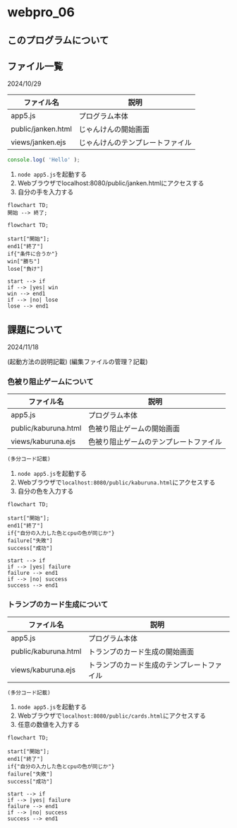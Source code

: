 # webpro_06
## このプログラムについて
## ファイル一覧
2024/10/29

ファイル名|説明
-|-
app5.js| プログラム本体
public/janken.html|じゃんけんの開始画面
views/janken.ejs|じゃんけんのテンプレートファイル


```javascript
console.log( 'Hello' );
```

1. ```node app5.js```を起動する
1. Webブラウザでlocalhost:8080/public/janken.htmlにアクセスする
1. 自分の手を入力する



```mermaid
flowchart TD;
開始 --> 終了;
```

```mermaid
flowchart TD;

start["開始"];
end1["終了"]
if{"条件に合うか"}
win["勝ち"]
lose["負け"]

start --> if
if --> |yes| win
win --> end1
if --> |no| lose
lose --> end1
```

## 課題について
2024/11/18

(起動方法の説明記載)
(編集ファイルの管理？記載)

### 色被り阻止ゲームについて
ファイル名|説明
-|-
app5.js| プログラム本体
public/kaburuna.html|色被り阻止ゲームの開始画面
views/kaburuna.ejs|色被り阻止ゲームのテンプレートファイル

```javascript
(多分コード記載)
```

1. ```node app5.js```を起動する
1. Webブラウザで```localhost:8080/public/kaburuna.html```にアクセスする
1. 自分の色を入力する

```mermaid
flowchart TD;

start["開始"];
end1["終了"]
if{"自分の入力した色とcpuの色が同じか"}
failure["失敗"]
success["成功"]

start --> if
if --> |yes| failure
failure --> end1
if --> |no| success
success --> end1
```

### トランプのカード生成について
ファイル名|説明
-|-
app5.js| プログラム本体
public/kaburuna.html|トランプのカード生成の開始画面
views/kaburuna.ejs|トランプのカード生成のテンプレートファイル

```javascript
(多分コード記載)
```

1. ```node app5.js```を起動する
1. Webブラウザで```localhost:8080/public/cards.html```にアクセスする
1. 任意の数値を入力する

```mermaid
flowchart TD;

start["開始"];
end1["終了"]
if{"自分の入力した色とcpuの色が同じか"}
failure["失敗"]
success["成功"]

start --> if
if --> |yes| failure
failure --> end1
if --> |no| success
success --> end1
```